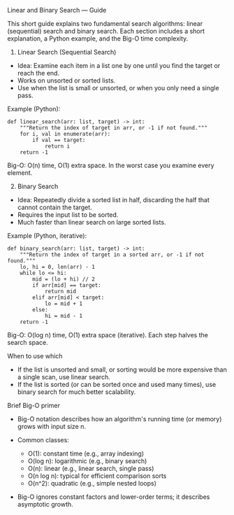 Linear and Binary Search — Guide

This short guide explains two fundamental search algorithms: linear (sequential) search and binary search. Each section includes a short explanation, a Python example, and the Big-O time complexity.

1) Linear Search (Sequential Search)

- Idea: Examine each item in a list one by one until you find the target or reach the end.
- Works on unsorted or sorted lists.
- Use when the list is small or unsorted, or when you only need a single pass.

Example (Python):

	def linear_search(arr: list, target) -> int:
		"""Return the index of target in arr, or -1 if not found."""
		for i, val in enumerate(arr):
			if val == target:
				return i
		return -1

Big-O: O(n) time, O(1) extra space. In the worst case you examine every element.

2) Binary Search

- Idea: Repeatedly divide a sorted list in half, discarding the half that cannot contain the target.
- Requires the input list to be sorted.
- Much faster than linear search on large sorted lists.

Example (Python, iterative):

	def binary_search(arr: list, target) -> int:
		"""Return the index of target in a sorted arr, or -1 if not found."""
		lo, hi = 0, len(arr) - 1
		while lo <= hi:
			mid = (lo + hi) // 2
			if arr[mid] == target:
				return mid
			elif arr[mid] < target:
				lo = mid + 1
			else:
				hi = mid - 1
		return -1

Big-O: O(log n) time, O(1) extra space (iterative). Each step halves the search space.

When to use which
- If the list is unsorted and small, or sorting would be more expensive than a single scan, use linear search.
- If the list is sorted (or can be sorted once and used many times), use binary search for much better scalability.

Brief Big-O primer

- Big-O notation describes how an algorithm's running time (or memory) grows with input size n.
- Common classes:
  - O(1): constant time (e.g., array indexing)
  - O(log n): logarithmic (e.g., binary search)
  - O(n): linear (e.g., linear search, single pass)
  - O(n log n): typical for efficient comparison sorts
  - O(n^2): quadratic (e.g., simple nested loops)

- Big-O ignores constant factors and lower-order terms; it describes asymptotic growth.

